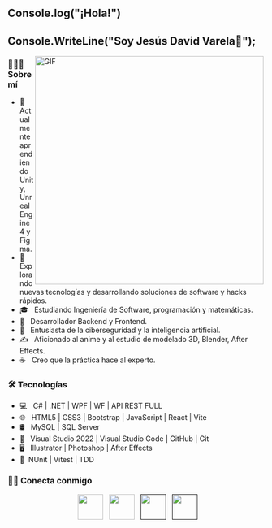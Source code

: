 <h2> Console.log("¡Hola!")</h2>
<h2>Console.WriteLine("Soy Jesús David Varela👾");</h2>
<img align="right" alt="GIF" src="https://user-images.githubusercontent.com/119714274/213307663-f1bde1f6-22a0-4ad5-9aa2-afe80c1493e8.jpg" width="450"/>

<h3> 👨🏻‍💻 Sobre mí </h3>

- 🔭 &nbsp; Actualmente aprendiendo Unity, Unreal Engine 4 y Figma.
- 🤔 &nbsp; Explorando nuevas tecnologías y desarrollando soluciones de software y hacks rápidos.
- 🎓 &nbsp; Estudiando Ingeniería de Software, programación y matemáticas.
- 💼 &nbsp; Desarrollador Backend y Frontend.
- 🌱 &nbsp; Entusiasta de la ciberseguridad y la inteligencia artificial.
- ✍️ &nbsp; Aficionado al anime y al estudio de modelado 3D, Blender, After Effects.
- ☕ &nbsp; Creo que la práctica hace al experto.

<h3>🛠 Tecnologías</h3>

- 💻 &nbsp; C# | .NET | WPF | WF | API REST FULL  
- 🌐 &nbsp; HTML5 | CSS3 | Bootstrap | JavaScript | React | Vite 
- 🛢 &nbsp; MySQL | SQL Server 
- 🔧 &nbsp; Visual Studio 2022 | Visual Studio Code | GitHub | Git 
- 🖥 &nbsp; Illustrator | Photoshop | After Effects
- 🧪&nbsp; NUnit | Vitest | TDD

<h3> 🤝🏻 Conecta conmigo </h3>

<p align="center">
<!--Linkedin-->
&nbsp; <a href="https://www.linkedin.com/in/jesus-david-varela-melendez-34866a259/" target="_blank" rel="noopener noreferrer"><img src="https://user-images.githubusercontent.com/119714274/213312967-e9db81de-b043-4037-8ab7-a6bc08f57963.png" width="50" /></a>
<!--Gmail-->
&nbsp; <a href="mailto:jesusvarela288@gmail.com" target="_blank" rel="noopener noreferrer"><img src="https://user-images.githubusercontent.com/119714274/213312176-f96b37fd-e623-42ff-9f70-3f6d9467bd61.png"  width="50" /></a>
<!--Website-->
&nbsp; <a href="" target="_blank" rel="noopener noreferrer"><img src="https://user-images.githubusercontent.com/119714274/213312086-53531233-024a-4ae7-b1aa-cde34327e421.png"  width="50" /></a>
<!--RESUME-->
&nbsp; <a href="" target="_blank" rel="noopener noreferrer"><img src="https://user-images.githubusercontent.com/119714274/213315150-aa8da831-c26a-491f-9f0e-2aeb6a34dce8.png"  width="50" /></a>
</p>
